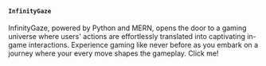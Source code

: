 #### `InfinityGaze`

InfinityGaze, powered by Python and MERN, opens the door to a gaming universe where users' actions are effortlessly translated into captivating in-game interactions. Experience gaming like never before as you embark on a journey where your every move shapes the gameplay. Click me!
